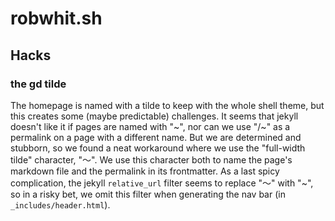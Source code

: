 # robwhit.sh



## Hacks

### the gd tilde
The homepage is named with a tilde to keep with the whole shell theme, but this creates some
(maybe predictable) challenges.  It seems that jekyll doesn't like it if pages are named with
"~", nor can we use "/~" as a permalink on a page with a different name.  But we are determined
and stubborn, so we found a neat workaround where we use the "full-width tilde" character, "～".
We use this character both to name the page's markdown file and the permalink in its frontmatter.
As a last spicy complication, the jekyll `relative_url` filter seems to replace "～" with "~", so
in a risky bet, we omit this filter when generating the nav bar (in `_includes/header.html`).
